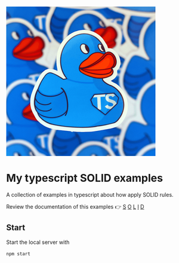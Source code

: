 ![logo](./assets/logo.png)

# My typescript SOLID examples

A collection of examples in typescript about how apply SOLID rules.

Review the documentation of this examples 👉  [S](./src/S.md) [O](./src/O.md) [L](./src/L.md) [I](./src/I.md) [D](./src/D.md)

## Start

Start the local server with

```
npm start
```
